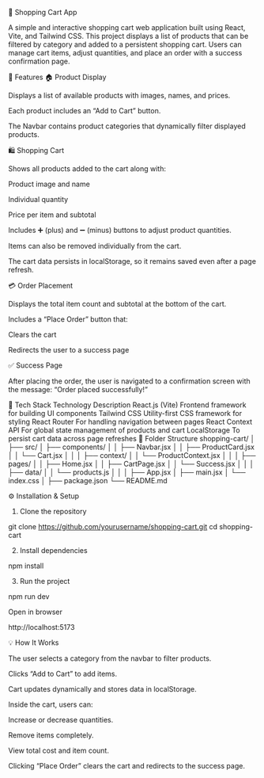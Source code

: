 🛒 Shopping Cart App

A simple and interactive shopping cart web application built using React, Vite, and Tailwind CSS.
This project displays a list of products that can be filtered by category and added to a persistent shopping cart.
Users can manage cart items, adjust quantities, and place an order with a success confirmation page.

🚀 Features
🏠 Product Display

Displays a list of available products with images, names, and prices.

Each product includes an “Add to Cart” button.

The Navbar contains product categories that dynamically filter displayed products.

🛍️ Shopping Cart

Shows all products added to the cart along with:

Product image and name

Individual quantity

Price per item and subtotal

Includes ➕ (plus) and ➖ (minus) buttons to adjust product quantities.

Items can also be removed individually from the cart.

The cart data persists in localStorage, so it remains saved even after a page refresh.

💳 Order Placement

Displays the total item count and subtotal at the bottom of the cart.

Includes a “Place Order” button that:

Clears the cart

Redirects the user to a success page

✅ Success Page

After placing the order, the user is navigated to a confirmation screen with the message:
“Order placed successfully!”

🧰 Tech Stack
Technology	Description
React.js (Vite)	Frontend framework for building UI components
Tailwind CSS	Utility-first CSS framework for styling
React Router	For handling navigation between pages
React Context API	For global state management of products and cart
LocalStorage	To persist cart data across page refreshes
📂 Folder Structure
shopping-cart/
│
├── src/
│   ├── components/
│   │   ├── Navbar.jsx
│   │   ├── ProductCard.jsx
│   │   └── Cart.jsx
│   │
│   ├── context/
│   │   └── ProductContext.jsx
│   │
│   ├── pages/
│   │   ├── Home.jsx
│   │   ├── CartPage.jsx
│   │   └── Success.jsx
│   │
│   ├── data/
│   │   └── products.js
│   │
│   ├── App.jsx
│   ├── main.jsx
│   └── index.css
│
├── package.json
└── README.md

⚙️ Installation & Setup

1. Clone the repository

git clone https://github.com/yourusername/shopping-cart.git
cd shopping-cart


2. Install dependencies

npm install


3. Run the project

npm run dev


Open in browser

http://localhost:5173

💡 How It Works

The user selects a category from the navbar to filter products.

Clicks “Add to Cart” to add items.

Cart updates dynamically and stores data in localStorage.

Inside the cart, users can:

Increase or decrease quantities.

Remove items completely.

View total cost and item count.

Clicking “Place Order” clears the cart and redirects to the success page.
